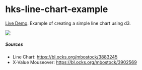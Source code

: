 # hks-line-chart-example

[Live Demo](http://aljohri.com/hks-line-chart-example/). Example of creating a simple line chart using d3.

![](http://i.imgur.com/51RSPAg.png)

##### Sources
- Line Chart: https://bl.ocks.org/mbostock/3883245
- X-Value Mouseover: https://bl.ocks.org/mbostock/3902569
